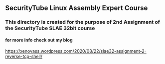 ## SecurityTube Linux Assembly Expert Course

### This directory is created for the purpose of 2nd Assignment of the SecurityTube SLAE 32bit course

#### for more info check out my blog 

https://xenovass.wordpress.com/2020/08/22/slae32-assignment-2-reverse-tcp-shell/


